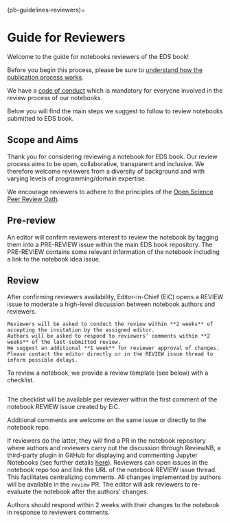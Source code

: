 (pb-guidelines-reviewers)=

# Guide for Reviewers
Welcome to the guide for notebooks reviewers of the EDS book! 

Before you begin this process, please be sure to [understand how the publication process works](#contribute-notebooks).

We have a [code of conduct](https://raw.githubusercontent.com/alan-turing-institute/environmental-ds-book/master/CODE_OF_CONDUCT.md) which is mandatory for everyone involved in the review process of our notebooks.

Below you will find the main steps we suggest to follow to review notebooks submitted to EDS book.

## Scope and Aims
Thank you for considering reviewing a notebook for EDS book.
Our review process aims to be open, collaborative, transparent and inclusive.
We therefore welcome reviewers from a diversity of background and with varying levels of programming/domain expertise.

We encourage reviewers to adhere to the principles of the [Open Science Peer Review Oath](https://doi.org/10.12688/f1000research.5686.2).

## Pre-review
An editor will confirm reviewers interest to review the notebook by tagging them into a PRE-REVIEW issue within the main EDS book repository.
The PRE-REVIEW contains some relevant information of the notebook including a link to the notebook idea issue. 

## Review
After confirming reviewers availability, Editor-in-Chief (EiC) opens a REVIEW issue to moderate a high-level discussion between notebook authors and reviewers. 

```{important}
Reviewers will be asked to conduct the review within **2 weeks** of accepting the invitation by the assigned editor. 
Authors will be asked to respond to reviewers’ comments within **2 weeks** of the last-submitted review.
We suggest an additional **1 week** for reviewer approval of changes.
Please contact the editor directly or in the REVIEW issue thread to inform possible delays.
```

To review a notebook, we provide a review template (see below) with a checklist.

```{include} templates/reviewers/reviewers-review-checklist.md
```

The checklist will be available per reviewer within the first comment of the notebook REVIEW issue created by EiC.

Additional comments are welcome on the same issue or directly to the notebook repo. 

If reviewers do the latter, they will find a PR in the notebook repository where authors and reviewers carry out the discussion through ReviewNB, a third-party plugin in GitHub for displaying and commenting Jupyter Notebooks (see further details [here](../about/notebooks-technologies.md)).
Reviewers can open issues in the notebook repo too and link the URL of the notebook REVIEW issue thread.
This facilitates centralizing comments.
All changes implemented by authors will be available in the `review` PR. 
The editor will ask reviewers to re-evaluate the notebook after the authors' changes.

Authors should respond within 2 weeks with their changes to the notebook in response to reviewers comments.